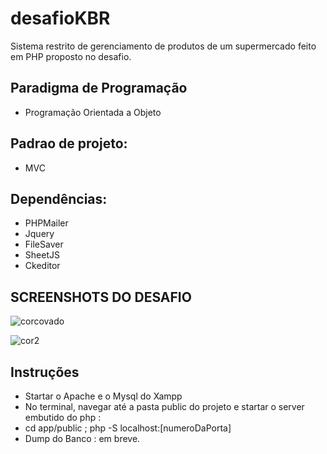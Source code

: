 # desafioKBR
Sistema restrito de gerenciamento de produtos de um supermercado feito em PHP proposto no desafio.
## Paradigma de Programação
- Programação Orientada a Objeto
## Padrao de projeto:
- MVC
## Dependências: 
- PHPMailer
- Jquery
- FileSaver
- SheetJS 
- Ckeditor

## SCREENSHOTS DO DESAFIO
![corcovado](https://user-images.githubusercontent.com/43731038/109433240-1f587400-79ee-11eb-9d31-da834a56d56b.png)

![cor2](https://user-images.githubusercontent.com/43731038/109430824-fd58f480-79e1-11eb-80d3-fb7da54c6913.png)

## Instruções
- Startar o Apache e o Mysql do Xampp
- No terminal, navegar até a pasta public do projeto e startar o server embutido do php :
- cd app/public ; php -S localhost:[numeroDaPorta]
- Dump do Banco : em breve.

